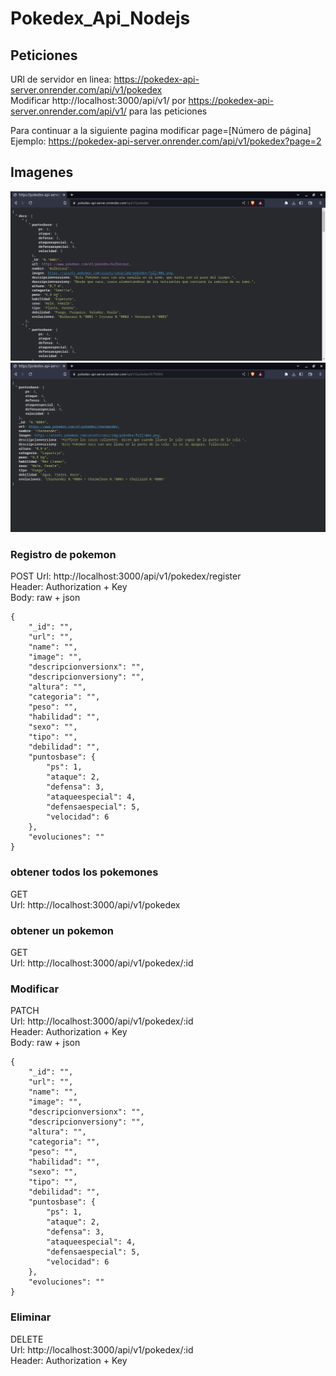 # Pokedex_Api_Nodejs

## Peticiones 
URl de servidor en linea: https://pokedex-api-server.onrender.com/api/v1/pokedex <br>
Modificar http://localhost:3000/api/v1/ por https://pokedex-api-server.onrender.com/api/v1/ para las peticiones

Para continuar a la siguiente pagina modificar page=[Número de página] <br>
Ejemplo: https://pokedex-api-server.onrender.com/api/v1/pokedex?page=2 

## Imagenes
![Api-Pokemon](https://github.com/RETBOT/Pokedex_Api_Nodejs/blob/main/Imgs/Pokemon%20Api.png)
![Api-1-Pokemon](https://github.com/RETBOT/Pokedex_Api_Nodejs/blob/main/Imgs/Pokemon%20Api%20pokemon.png)

### Registro de pokemon
POST
Url: http://localhost:3000/api/v1/pokedex/register <br>
Header: Authorization + Key <br>
Body: raw + json  <br>
```
{
    "_id": "",
    "url": "",
    "name": "",
    "image": "",
    "descripcionversionx": "",
    "descripcionversiony": "",
    "altura": "",
    "categoria": "",
    "peso": "",
    "habilidad": "",
    "sexo": "",
    "tipo": "",
    "debilidad": "",
    "puntosbase": {
        "ps": 1,
        "ataque": 2,
        "defensa": 3,
        "ataqueespecial": 4,
        "defensaespecial": 5,
        "velocidad": 6
    },
    "evoluciones": ""
}
```

### obtener todos los pokemones
GET <br>
Url: http://localhost:3000/api/v1/pokedex <br>

### obtener un pokemon
GET<br>
Url: http://localhost:3000/api/v1/pokedex/:id<br>

### Modificar
PATCH<br>
Url: http://localhost:3000/api/v1/pokedex/:id<br>
Header: Authorization + Key<br>
Body: raw + json <br>
```
{
    "_id": "",
    "url": "",
    "name": "",
    "image": "",
    "descripcionversionx": "",
    "descripcionversiony": "",
    "altura": "",
    "categoria": "",
    "peso": "",
    "habilidad": "",
    "sexo": "",
    "tipo": "",
    "debilidad": "",
    "puntosbase": {
        "ps": 1,
        "ataque": 2,
        "defensa": 3,
        "ataqueespecial": 4,
        "defensaespecial": 5,
        "velocidad": 6
    },
    "evoluciones": ""
}
```


### Eliminar
DELETE <br>
Url: http://localhost:3000/api/v1/pokedex/:id <br>
Header: Authorization + Key <br>
